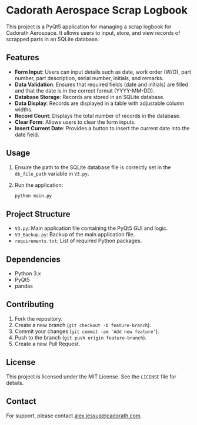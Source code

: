 # Cadorath Aerospace Scrap Logbook

This project is a PyQt5 application for managing a scrap logbook for Cadorath Aerospace. It allows users to input, store, and view records of scrapped parts in an SQLite database.

## Features

- **Form Input**: Users can input details such as date, work order (W/O), part number, part description, serial number, initials, and remarks.
- **Data Validation**: Ensures that required fields (date and initials) are filled and that the date is in the correct format (YYYY-MM-DD).
- **Database Storage**: Records are stored in an SQLite database.
- **Data Display**: Records are displayed in a table with adjustable column widths.
- **Record Count**: Displays the total number of records in the database.
- **Clear Form**: Allows users to clear the form inputs.
- **Insert Current Date**: Provides a button to insert the current date into the date field.

## Usage

1. Ensure the path to the SQLite database file is correctly set in the `db_file_path` variable in `V3.py`.

2. Run the application:
    ```sh
    python main.py
    ```

## Project Structure

- `V3.py`: Main application file containing the PyQt5 GUI and logic.
- `V3_Backup.py`: Backup of the main application file.
- `requirements.txt`: List of required Python packages.

## Dependencies

- Python 3.x
- PyQt5
- pandas

## Contributing

1. Fork the repository.
2. Create a new branch (`git checkout -b feature-branch`).
3. Commit your changes (`git commit -am 'Add new feature'`).
4. Push to the branch (`git push origin feature-branch`).
5. Create a new Pull Request.

## License

This project is licensed under the MIT License. See the `LICENSE` file for details.

## Contact

For support, please contact [alex.jessup@cadorath.com](mailto:alex.jessup@cadorath.com?subject=Scrap%20Log%20Issue).
